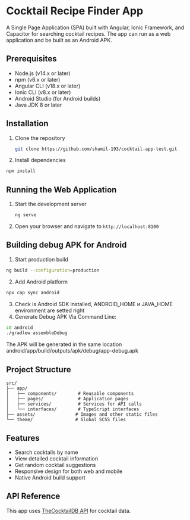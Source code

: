 # Cocktail Recipe Finder App

A Single Page Application (SPA) built with Angular, Ionic Framework, and Capacitor for searching cocktail recipes. The app can run as a web application and be built as an Android APK.

## Prerequisites

- Node.js (v14.x or later)
- npm (v6.x or later)
- Angular CLI (v18.x or later)
- Ionic CLI (v8.x or later)
- Android Studio (for Android builds)
- Java JDK 8 or later

## Installation

1. Clone the repository
   ```bash
   git clone https://github.com/shamil-193/cocktail-app-test.git
   ```
2. Install dependencies
  ```bash
  npm install
  ```
## Running the Web Application

1. Start the development server
   ```bash
   ng serve
   ```
2. Open your browser and navigate to `http://localhost:8100`


## Building debug APK for Android

1. Start production build
  ```bash
  ng build --configuration=production
  ```

2. Add Android platform
  ```bash
  npx cap sync android
  ```
3. Check is Android SDK installed, ANDROID_HOME и JAVA_HOME environment are setted right
4. Generate Debug APK
  Via Command Line:
  ```bash
  cd android
  ./gradlew assembleDebug
  ```
The APK will be generated in the same location android/app/build/outputs/apk/debug/app-debug.apk

## Project Structure
```
src/
├── app/
│   ├── components/        # Reusable components
│   ├── pages/             # Application pages
│   ├── services/          # Services for API calls
│   └── interfaces/        # TypeScript interfaces
├── assets/               # Images and other static files
└── theme/                # Global SCSS files
```
## Features
- Search cocktails by name
- View detailed cocktail information
- Get random cocktail suggestions
- Responsive design for both web and mobile
- Native Android build support

## API Reference
This app uses [TheCocktailDB API](https://www.thecocktaildb.com/api.php) for cocktail data.

